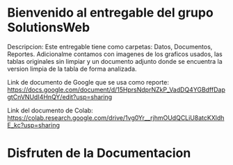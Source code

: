 # Bienvenido al entregable del grupo SolutionsWeb

Descripcion: Este entregable tiene como carpetas: Datos, Documentos, Reportes. Adicionalme contamos con imagenes de los graficos usados, las tablas originales sin limpiar y un documento adjunto donde se encuentra la version limpia de la tabla de forma analizada. 

Link de documento de Google que se usa como reporte:
https://docs.google.com/document/d/15HprsNdprNZkP_VadDQ4YGBdffDapgtCnVNUdI4HnQY/edit?usp=sharing

Link del documento de Colab:
https://colab.research.google.com/drive/1vg0Yr__rjhmOUdQCLiU8atcKXldhE_kc?usp=sharing



# Disfruten de la Documentacion